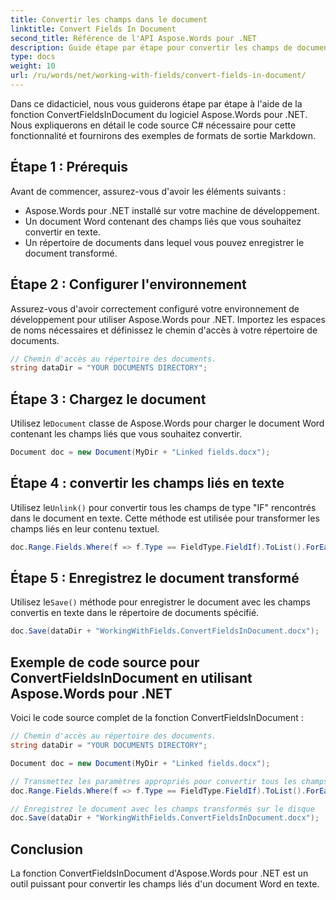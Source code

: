 ```yaml
---
title: Convertir les champs dans le document
linktitle: Convert Fields In Document
second_title: Référence de l'API Aspose.Words pour .NET
description: Guide étape par étape pour convertir les champs de document en texte à l'aide d'Aspose.Words pour .NET.
type: docs
weight: 10
url: /ru/words/net/working-with-fields/convert-fields-in-document/
---
```


Dans ce didacticiel, nous vous guiderons étape par étape à l'aide de la fonction ConvertFieldsInDocument du logiciel Aspose.Words pour .NET. Nous expliquerons en détail le code source C# nécessaire pour cette fonctionnalité et fournirons des exemples de formats de sortie Markdown.

## Étape 1 : Prérequis
Avant de commencer, assurez-vous d'avoir les éléments suivants :

- Aspose.Words pour .NET installé sur votre machine de développement.
- Un document Word contenant des champs liés que vous souhaitez convertir en texte.
- Un répertoire de documents dans lequel vous pouvez enregistrer le document transformé.

## Étape 2 : Configurer l'environnement
Assurez-vous d'avoir correctement configuré votre environnement de développement pour utiliser Aspose.Words pour .NET. Importez les espaces de noms nécessaires et définissez le chemin d'accès à votre répertoire de documents.

```csharp
// Chemin d'accès au répertoire des documents.
string dataDir = "YOUR DOCUMENTS DIRECTORY";
```

## Étape 3 : Chargez le document
 Utilisez le`Document` classe de Aspose.Words pour charger le document Word contenant les champs liés que vous souhaitez convertir.

```csharp
Document doc = new Document(MyDir + "Linked fields.docx");
```

## Étape 4 : convertir les champs liés en texte
 Utilisez le`Unlink()` pour convertir tous les champs de type "IF" rencontrés dans le document en texte. Cette méthode est utilisée pour transformer les champs liés en leur contenu textuel.

```csharp
doc.Range.Fields.Where(f => f.Type == FieldType.FieldIf).ToList().ForEach(f => f.Unlink());
```

## Étape 5 : Enregistrez le document transformé
 Utilisez le`Save()` méthode pour enregistrer le document avec les champs convertis en texte dans le répertoire de documents spécifié.

```csharp
doc.Save(dataDir + "WorkingWithFields.ConvertFieldsInDocument.docx");
```

## Exemple de code source pour ConvertFieldsInDocument en utilisant Aspose.Words pour .NET

Voici le code source complet de la fonction ConvertFieldsInDocument :

```csharp
// Chemin d'accès au répertoire des documents.
string dataDir = "YOUR DOCUMENTS DIRECTORY";

Document doc = new Document(MyDir + "Linked fields.docx");

// Transmettez les paramètres appropriés pour convertir tous les champs IF rencontrés dans le document (y compris les en-têtes et les pieds de page) en texte.
doc.Range.Fields.Where(f => f.Type == FieldType.FieldIf).ToList().ForEach(f => f.Unlink());

// Enregistrez le document avec les champs transformés sur le disque
doc.Save(dataDir + "WorkingWithFields.ConvertFieldsInDocument.docx");
```

## Conclusion
La fonction ConvertFieldsInDocument d'Aspose.Words pour .NET est un outil puissant pour convertir les champs liés d'un document Word en texte. 